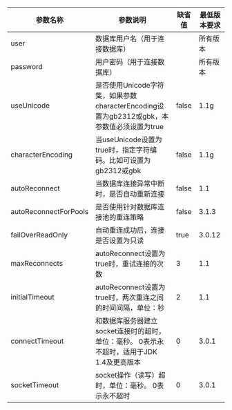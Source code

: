 |参数名称	|参数说明	|缺省值|	最低版本要求|
| ----------- | ----------- | ----------- | ----------- |
|user	|数据库用户名（用于连接数据库）|	|所有版本|
|password	|用户密码（用于连接数据库）	| |所有版本|
|useUnicode	|是否使用Unicode字符集，如果参数characterEncoding设置为gb2312或gbk，本参数值必须设置为true	|false	|1.1g|
|characterEncoding	|当useUnicode设置为true时，指定字符编码。比如可设置为gb2312或gbk	|false	|1.1g|
|autoReconnect	|当数据库连接异常中断时，是否自动重新连接	|false	|1.1|
|autoReconnectForPools	|是否使用针对数据库连接池的重连策略	|false	|3.1.3|
|failOverReadOnly	|自动重连成功后，连接是否设置为只读	|true	|3.0.12|
|maxReconnects	|autoReconnect设置为true时，重试连接的次数	|3	|1.1|
|initialTimeout	|autoReconnect设置为true时，两次重连之间的时间间隔，单位：秒	|2	|1.1|
|connectTimeout	|和数据库服务器建立socket连接时的超时，单位：毫秒。 0表示永不超时，适用于JDK 1.4及更高版本|	0	|3.0.1|
|socketTimeout	|socket操作（读写）超时，单位：毫秒。 0表示永不超时	|0	|3.0.1|

